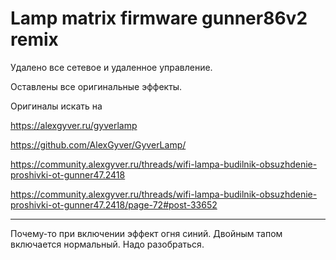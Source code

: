 # Lamp matrix firmware gunner86v2 remix

Удалено все сетевое и удаленное управление.

Оставлены все оригинальные эффекты.

Оригиналы искать на

https://alexgyver.ru/gyverlamp

https://github.com/AlexGyver/GyverLamp/

https://community.alexgyver.ru/threads/wifi-lampa-budilnik-obsuzhdenie-proshivki-ot-gunner47.2418

https://community.alexgyver.ru/threads/wifi-lampa-budilnik-obsuzhdenie-proshivki-ot-gunner47.2418/page-72#post-33652

---

Почему-то при включении эффект огня синий.
Двойным тапом включается нормальный.
Надо разобраться.
